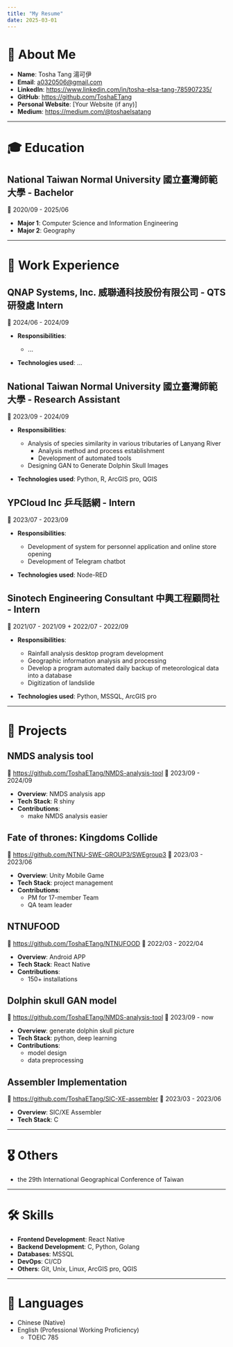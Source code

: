 ```yaml
---
title: "My Resume"
date: 2025-03-01
---
```


# 📌 About Me

- **Name**: Tosha Tang 湯可伊
- **Email**: a0320506@gmail.com
- **LinkedIn**: https://www.linkedin.com/in/tosha-elsa-tang-785907235/
- **GitHub**: https://github.com/ToshaETang
- **Personal Website**: [Your Website (if any)]
- **Medium**: https://medium.com/@toshaelsatang

---

# 🎓 Education

## National Taiwan Normal University 國立臺灣師範大學 - Bachelor
📅 2020/09 - 2025/06
- **Major 1**: Computer Science and Information Engineering
- **Major 2**: Geography

---

# 💼 Work Experience

## QNAP Systems, Inc. 威聯通科技股份有限公司 - QTS研發處 Intern
📅 2024/06 - 2024/09
- **Responsibilities**:
  - ...

- **Technologies used**: ...


## National Taiwan Normal University 國立臺灣師範大學 - Research Assistant
📅 2023/09 - 2024/09
- **Responsibilities**:
  - Analysis of species similarity in various tributaries of Lanyang River
    - Analysis method and process establishment
    - Development of automated tools
  - Designing GAN to Generate Dolphin Skull Images

- **Technologies used**: Python, R, ArcGIS pro, QGIS


## YPCloud Inc 乒乓話網 - Intern
📅 2023/07 - 2023/09
- **Responsibilities**:
  - Development of system for personnel application and online store opening
  - Development of Telegram chatbot

- **Technologies used**: Node-RED


## Sinotech Engineering Consultant 中興工程顧問社 - Intern
📅 2021/07 - 2021/09  +  2022/07 - 2022/09
- **Responsibilities**:
  - Rainfall analysis desktop program development
  - Geographic information analysis and processing
  - Develop a program automated daily backup of meteorological data into a database
  - Digitization of landslide

- **Technologies used**: Python, MSSQL, ArcGIS pro


---

# 📂 Projects

## NMDS analysis tool
🔗 https://github.com/ToshaETang/NMDS-analysis-tool
📅 2023/09 - 2024/09
- **Overview**: NMDS analysis app
- **Tech Stack**: R shiny
- **Contributions**:
  - make NMDS analysis easier


## Fate of thrones: Kingdoms Collide
🔗 https://github.com/NTNU-SWE-GROUP3/SWEgroup3
📅 2023/03 - 2023/06
- **Overview**: Unity Mobile Game
- **Tech Stack**: project management
- **Contributions**:
  - PM for 17-member Team
  - QA team leader 


## NTNUFOOD
🔗 https://github.com/ToshaETang/NTNUFOOD
📅 2022/03 - 2022/04
- **Overview**: Android APP
- **Tech Stack**: React Native
- **Contributions**:
  - 150+ installations


## Dolphin skull GAN model
🔗 https://github.com/ToshaETang/NMDS-analysis-tool
📅 2023/09 - now
- **Overview**: generate dolphin skull picture
- **Tech Stack**: python, deep learning
- **Contributions**:
  - model design
  - data preprocessing


## Assembler Implementation
🔗 https://github.com/ToshaETang/SIC-XE-assembler
📅 2023/03 - 2023/06
- **Overview**: SIC/XE Assembler
- **Tech Stack**: C

---

# 🎖 Others

- the 29th International Geographical Conference of Taiwan

---

# 🛠 Skills

- **Frontend Development**: React Native
- **Backend Development**: C, Python, Golang
- **Databases**: MSSQL
- **DevOps**: CI/CD
- **Others**: Git, Unix, Linux, ArcGIS pro, QGIS

---

# 💬 Languages

- Chinese (Native)
- English (Professional Working Proficiency)
    - TOEIC 785

